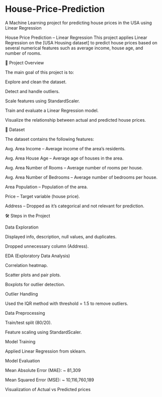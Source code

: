# House-Price-Prediction
A Machine Learning project for predicting house prices in the USA using Linear Regression

House Price Prediction – Linear Regression
This project applies Linear Regression on the [USA Housing dataset] to predict house prices based on several numerical features such as average income, house age, and number of rooms.

📌 Project Overview

The main goal of this project is to:

Explore and clean the dataset.

Detect and handle outliers.

Scale features using StandardScaler.

Train and evaluate a Linear Regression model.

Visualize the relationship between actual and predicted house prices.

📂 Dataset

The dataset contains the following features:

Avg. Area Income – Average income of the area’s residents.

Avg. Area House Age – Average age of houses in the area.

Avg. Area Number of Rooms – Average number of rooms per house.

Avg. Area Number of Bedrooms – Average number of bedrooms per house.

Area Population – Population of the area.

Price – Target variable (house price).

Address – Dropped as it’s categorical and not relevant for prediction.

🛠️ Steps in the Project

Data Exploration

Displayed info, description, null values, and duplicates.

Dropped unnecessary column (Address).

EDA (Exploratory Data Analysis)

Correlation heatmap.

Scatter plots and pair plots.

Boxplots for outlier detection.

Outlier Handling

Used the IQR method with threshold = 1.5 to remove outliers.

Data Preprocessing

Train/test split (80/20).

Feature scaling using StandardScaler.

Model Training

Applied Linear Regression from sklearn.

Model Evaluation

Mean Absolute Error (MAE): ~ 81,309

Mean Squared Error (MSE): ~ 10,116,760,189

Visualization of Actual vs Predicted prices

